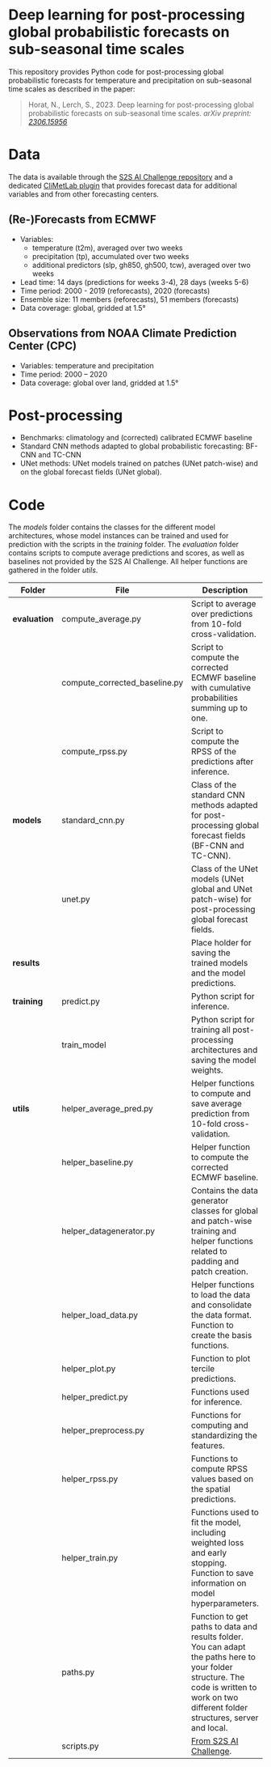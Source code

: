 # Deep learning for post-processing global probabilistic forecasts on sub-seasonal time scales

This repository provides Python code for post-processing global probabilistic forecasts for temperature and precipitation on sub-seasonal time scales as described in the paper:
> Horat, N., Lerch, S., 2023. Deep learning for post-processing global probabilistic forecasts on sub-seasonal time scales. *arXiv preprint: [2306.15956](https://arxiv.org/abs/2306.15956)*
     

# Data
The data is available through the [S2S AI Challenge repository](https://renkulab.io/gitlab/aaron.spring/s2s-ai-challenge-template/-/tree/master/data) and a dedicated [CliMetLab plugin](https://github.com/ecmwf-lab/climetlab-s2s-ai-challenge) that provides forecast data for additional variables and from other forecasting centers.
## (Re-)Forecasts from ECMWF
-	Variables: 
    - temperature (t2m), averaged over two weeks
    - precipitation (tp), accumulated over two weeks
    - additional predictors (slp, gh850, gh500, tcw), averaged over two weeks
-	Lead time: 14 days (predictions for weeks 3-4), 28 days (weeks 5-6)
-	Time period:  2000 - 2019 (reforecasts), 2020 (forecasts)
-	Ensemble size: 11 members (reforecasts), 51 members (forecasts)
-	Data coverage: global, gridded at 1.5°

## Observations from NOAA Climate Prediction Center (CPC)
-	Variables: temperature and precipitation
-	Time period: 2000 – 2020
-	Data coverage: global over land, gridded at 1.5°

# Post-processing
-	Benchmarks: climatology and (corrected) calibrated ECMWF baseline
-	Standard CNN methods adapted to global probabilistic forecasting: BF-CNN and TC-CNN
-	UNet methods: UNet models trained on patches (UNet patch-wise) and on the global forecast fields (UNet global).

# Code
The *models* folder contains the classes for the different model architectures, whose model instances can be trained and used for prediction with the scripts in the *training* folder. The *evaluation* folder contains scripts to compute average predictions and scores, as well as baselines not provided by the S2S AI Challenge. All helper functions are gathered in the folder *utils*.

|Folder|File| Description|
|----|-------------|---------------|
|**evaluation**|compute_average.py|Script to average over predictions from 10-fold cross-validation.
||compute_corrected_baseline.py|Script to compute the corrected ECMWF baseline with cumulative probabilities summing up to one.
||compute_rpss.py|Script to compute the RPSS of the predictions after inference.|
|**models**|standard_cnn.py|Class of the standard CNN methods adapted for post-processing global forecast fields  (BF-CNN and TC-CNN).|
||unet.py|Class of the UNet models (UNet global and UNet patch-wise) for post-processing global forecast fields.|
|**results**||Place holder for saving the trained models and the model predictions.|
|**training**|predict.py|Python script for inference.|
||train_model|Python script for training all post-processing architectures and saving the model weights.|
|**utils**|helper_average_pred.py|Helper functions to compute and save average prediction from 10-fold cross-validation.|
||helper_baseline.py|Helper function to compute the corrected ECMWF baseline.|
||helper_datagenerator.py|Contains the data generator classes for global and patch-wise training and helper functions related to padding and patch creation.|
||helper_load_data.py|Helper functions to load the data and consolidate the data format. Function to create the basis functions.|
||helper_plot.py|Function to plot tercile predictions.|
||helper_predict.py|Functions used for inference.|
||helper_preprocess.py|Functions for computing and standardizing the features.|
||helper_rpss.py|Functions to compute RPSS values based on the spatial predictions.|
||helper_train.py|Functions used to fit the model, including weighted loss and early stopping. Function to save information on model hyperparameters.|
||paths.py|Function to get paths to data and results folder. You can adapt the paths here to your folder structure. The code is written to work on two different folder structures, server and local.|
||scripts.py|[From S2S AI Challenge](https://renkulab.io/gitlab/aaron.spring/s2s-ai-challenge-template/-/tree/master/notebooks).|
